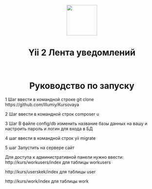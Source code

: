 <p align="center">
    <a href="https://github.com/yiisoft" target="_blank">
        <img src="https://avatars0.githubusercontent.com/u/993323" height="100px">
    </a>
    <h1 align="center">Yii 2 Лента уведомлений</h1>
    <br>
</p>
 <h1 align="center">Руководство по запуску</h1>
1 Шаг ввести в командной строке git clone https://github.com/Illumiy/Kursovaya

2 Шаг ввести в командной строк composer u

3 Шаг В файле config/db изменить название базы данных на вашу и настроить пароль и логин для входа в БД

4 шаг ввести в командной строк yii migrate

5 шаг Запустить на сервере сайт

Для доступа к административной панели нужно ввести: http://kurs/workusers/index для таблицы workusers

http://kurs/userskek/index для таблицы user

http://kurs/work/index для таблицы work
